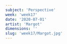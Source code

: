 ```yaml
---
subject: 'Perspective'
week: 'week17'
date: '2020-07-01'
artist: 'Margot'
dimensions: ''
slug: 'week17/Margot.jpg'
---
```

